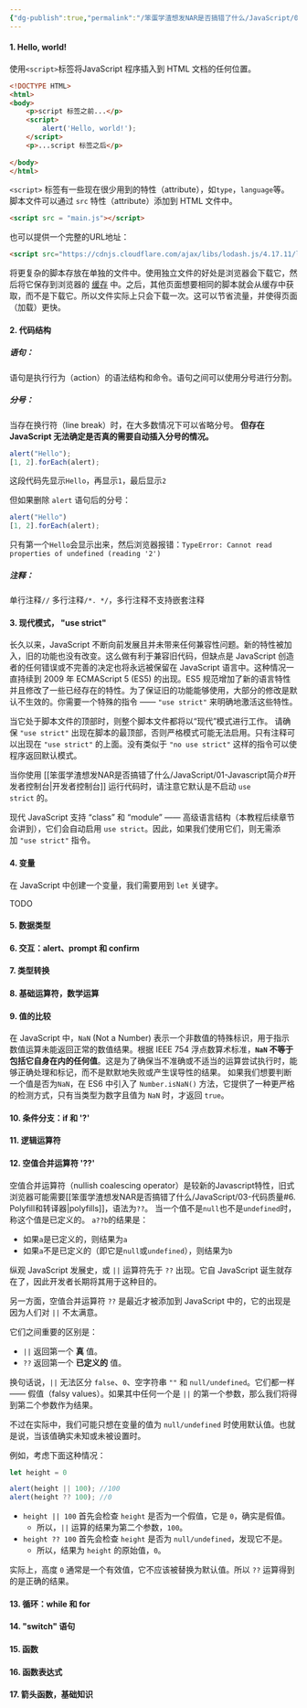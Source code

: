 ```yaml
---
{"dg-publish":true,"permalink":"/笨蛋学渣想发NAR是否搞错了什么/JavaScript/02-Javascript 基础知识/"}
---
```


#### 1. Hello, world!

使用`<script>`标签将JavaScript 程序插入到 HTML 文档的任何位置。
```html
<!DOCTYPE HTML>
<html>
<body>
	<p>script 标签之前...</p>
	<script>
		alert('Hello, world!');
	</script>
	<p>...script 标签之后</p>
	
</body>
</html>
```

`<script>` 标签有一些现在很少用到的特性（attribute），如`type`，`language`等。
脚本文件可以通过 `src` 特性（attribute）添加到 HTML 文件中。
``` html
<script src = "main.js"></script>
```
也可以提供一个完整的URL地址：
```html
<script src="https://cdnjs.cloudflare.com/ajax/libs/lodash.js/4.17.11/lodash.js"></script>
```

将更复杂的脚本存放在单独的文件中。使用独立文件的好处是浏览器会下载它，然后将它保存到浏览器的 [缓存](https://en.wikipedia.org/wiki/Web_cache) 中。之后，其他页面想要相同的脚本就会从缓存中获取，而不是下载它。所以文件实际上只会下载一次。这可以节省流量，并使得页面（加载）更快。

#### 2. 代码结构
##### 语句：
语句是执行行为（action）的语法结构和命令。语句之间可以使用分号进行分割。

##### 分号：
当存在换行符（line break）时，在大多数情况下可以省略分号。
**但存在 JavaScript 无法确定是否真的需要自动插入分号的情况。**

``` js
alert("Hello");
[1, 2].forEach(alert);
```
这段代码先显示`Hello`，再显示`1`，最后显示`2`

但如果删除 `alert` 语句后的分号：
``` js
alert("Hello")
[1, 2].forEach(alert);
```
只有第一个`Hello`会显示出来，然后浏览器报错：`TypeError: Cannot read properties of undefined (reading '2')`

##### 注释：
单行注释`//`
多行注释`/*. */`，多行注释不支持嵌套注释

#### 3. 现代模式， "use strict"

长久以来，JavaScript 不断向前发展且并未带来任何兼容性问题。新的特性被加入，旧的功能也没有改变。这么做有利于兼容旧代码，但缺点是 JavaScript 创造者的任何错误或不完善的决定也将永远被保留在 JavaScript 语言中。这种情况一直持续到 2009 年 ECMAScript 5 (ES5) 的出现。ES5 规范增加了新的语言特性并且修改了一些已经存在的特性。为了保证旧的功能能够使用，大部分的修改是默认不生效的。你需要一个特殊的指令 —— `"use strict"` 来明确地激活这些特性。

当它处于脚本文件的顶部时，则整个脚本文件都将以“现代”模式进行工作。
请确保 `"use strict"` 出现在脚本的最顶部，否则严格模式可能无法启用。只有注释可以出现在 `"use strict"` 的上面。没有类似于 `"no use strict"` 这样的指令可以使程序返回默认模式。

当你使用 [[笨蛋学渣想发NAR是否搞错了什么/JavaScript/01-Javascript简介#开发者控制台\|开发者控制台]] 运行代码时，请注意它默认是不启动 `use strict` 的。

现代 JavaScript 支持 “class” 和 “module” —— 高级语言结构（本教程后续章节会讲到），它们会自动启用 `use strict`。因此，如果我们使用它们，则无需添加 `"use strict"` 指令。

#### 4. 变量

在 JavaScript 中创建一个变量，我们需要用到 `let` 关键字。

TODO

#### 5. 数据类型

#### 6. 交互：alert、prompt 和 confirm
#### 7. 类型转换
#### 8. 基础运算符，数学运算
#### 9. 值的比较

在 JavaScript 中，`NaN` (Not a Number) 表示一个非数值的特殊标识，用于指示数值运算未能返回正常的数值结果。根据 IEEE 754 浮点数算术标准，**`NaN` 不等于包括它自身在内的任何值**。这是为了确保当不准确或不适当的运算尝试执行时，能够正确处理和标记，而不是默默地失败或产生误导性的结果。
如果我们想要判断一个值是否为`NaN`，在 ES6 中引入了 `Number.isNaN()` 方法，它提供了一种更严格的检测方式，只有当类型为数字且值为 `NaN` 时，才返回 `true`。
#### 10. 条件分支：if 和 '?'
#### 11. 逻辑运算符
#### 12. 空值合并运算符 '??'
空值合并运算符（nullish coalescing operator）是较新的Javascript特性，旧式浏览器可能需要[[笨蛋学渣想发NAR是否搞错了什么/JavaScript/03-代码质量#6. Polyfill和转译器\|polyfills]]，语法为`??`。
当一个值不是`null`也不是`undefined`时，称这个值是已定义的。
`a??b`的结果是：
- 如果`a`是已定义的，则结果为`a`
- 如果`a`不是已定义的（即它是`null`或`undefined`），则结果为`b`

纵观 JavaScript 发展史，或 `||` 运算符先于 `??` 出现。它自 JavaScript 诞生就存在了，因此开发者长期将其用于这种目的。

另一方面，空值合并运算符 `??` 是最近才被添加到 JavaScript 中的，它的出现是因为人们对 `||` 不太满意。

它们之间重要的区别是：

- `||` 返回第一个 **真** 值。
- `??` 返回第一个 **已定义的** 值。

换句话说，`||` 无法区分 `false`、`0`、空字符串 `""` 和 `null/undefined`。它们都一样 —— 假值（falsy values）。如果其中任何一个是 `||` 的第一个参数，那么我们将得到第二个参数作为结果。

不过在实际中，我们可能只想在变量的值为 `null/undefined` 时使用默认值。也就是说，当该值确实未知或未被设置时。

例如，考虑下面这种情况：
``` js
let height = 0

alert(height || 100); //100
alert(height ?? 100); //0
```
- `height || 100` 首先会检查 `height` 是否为一个假值，它是 `0`，确实是假值。
    - 所以，`||` 运算的结果为第二个参数，`100`。
- `height ?? 100` 首先会检查 `height` 是否为 `null/undefined`，发现它不是。
    - 所以，结果为 `height` 的原始值，`0`。

实际上，高度 `0` 通常是一个有效值，它不应该被替换为默认值。所以 `??` 运算得到的是正确的结果。

#### 13. 循环：while 和 for

#### 14. "switch" 语句
#### 15. 函数
#### 16. 函数表达式
#### 17. 箭头函数，基础知识